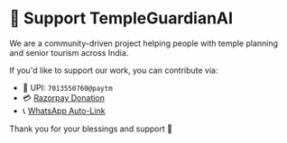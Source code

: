 # 🙏 Support TempleGuardianAI

We are a community-driven project helping people with temple planning and senior tourism across India.

If you'd like to support our work, you can contribute via:

- 📲 UPI: `7013550760@paytm`
- 💳 [Razorpay Donation](https://rzp.io/l/templeguardian)
- 📞 [WhatsApp Auto-Link](https://wa.me/917013550760?text=I'd%20like%20to%20donate)

Thank you for your blessings and support 🙏
